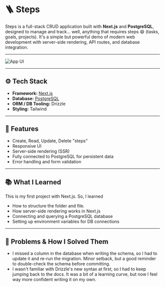 # 🪜 Steps

Steps is a full-stack CRUD application built with **Next.js** and **PostgreSQL**, designed to manage and track... well, anything that requires steps 😄 (tasks, goals, projects). It's a simple but powerful demo of modern web development with server-side rendering, API routes, and database integration.

---

![App UI](./steps.png)

---

## ⚙️ Tech Stack

- **Framework:** [Next.js](https://nextjs.org/)
- **Database:** [PostgreSQL](https://www.postgresql.org/)
- **ORM / DB Tooling:** Drizzle
- **Styling:** Tailwind

---

## 🚀 Features

- Create, Read, Update, Delete "steps"
- Responsive UI
- Server-side rendering (SSR)
- Fully connected to PostgreSQL for persistent data
- Error handling and form validation

---

## 📚 What I Learned

This is my first project with Next.js. So, I learned

- How to structure the folder and file.
- How server-side rendering works in Next.js
- Connecting and querying a PostgreSQL database
- Setting up environment variables for DB connections

---

## 🧠 Problems & How I Solved Them

- I missed a column in the database when writing the schema, so I had to update it and re-run the migration. Minor setback, but a good reminder to double-check the schema before committing.
- I wasn't familiar with Drizzle's new syntax at first, so I had to keep jumping back to the docs. It was a bit of a learning curve, but now I feel way more confident writing it on my own.
